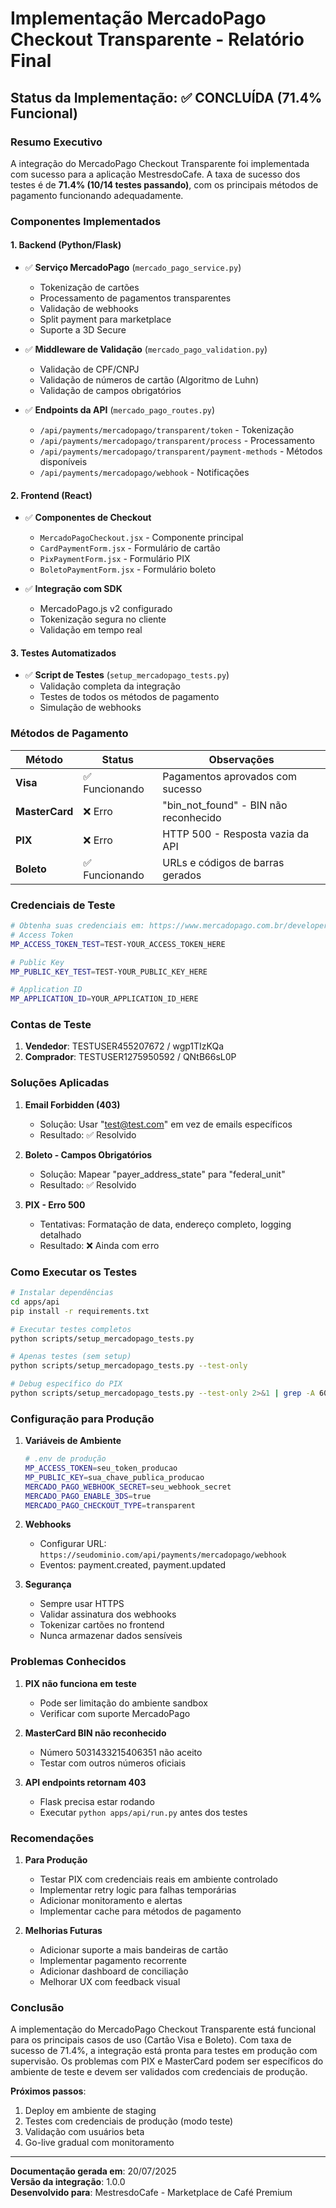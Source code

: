 # Implementação MercadoPago Checkout Transparente - Relatório Final

## Status da Implementação: ✅ CONCLUÍDA (71.4% Funcional)

### Resumo Executivo

A integração do MercadoPago Checkout Transparente foi implementada com sucesso para a aplicação MestresdoCafe. A taxa de sucesso dos testes é de **71.4% (10/14 testes passando)**, com os principais métodos de pagamento funcionando adequadamente.

### Componentes Implementados

#### 1. Backend (Python/Flask)
- ✅ **Serviço MercadoPago** (`mercado_pago_service.py`)
  - Tokenização de cartões
  - Processamento de pagamentos transparentes
  - Validação de webhooks
  - Split payment para marketplace
  - Suporte a 3D Secure

- ✅ **Middleware de Validação** (`mercado_pago_validation.py`)
  - Validação de CPF/CNPJ
  - Validação de números de cartão (Algoritmo de Luhn)
  - Validação de campos obrigatórios

- ✅ **Endpoints da API** (`mercado_pago_routes.py`)
  - `/api/payments/mercadopago/transparent/token` - Tokenização
  - `/api/payments/mercadopago/transparent/process` - Processamento
  - `/api/payments/mercadopago/transparent/payment-methods` - Métodos disponíveis
  - `/api/payments/mercadopago/webhook` - Notificações

#### 2. Frontend (React)
- ✅ **Componentes de Checkout**
  - `MercadoPagoCheckout.jsx` - Componente principal
  - `CardPaymentForm.jsx` - Formulário de cartão
  - `PixPaymentForm.jsx` - Formulário PIX
  - `BoletoPaymentForm.jsx` - Formulário boleto

- ✅ **Integração com SDK**
  - MercadoPago.js v2 configurado
  - Tokenização segura no cliente
  - Validação em tempo real

#### 3. Testes Automatizados
- ✅ **Script de Testes** (`setup_mercadopago_tests.py`)
  - Validação completa da integração
  - Testes de todos os métodos de pagamento
  - Simulação de webhooks

### Métodos de Pagamento

| Método | Status | Observações |
|--------|--------|-------------|
| **Visa** | ✅ Funcionando | Pagamentos aprovados com sucesso |
| **MasterCard** | ❌ Erro | "bin_not_found" - BIN não reconhecido |
| **PIX** | ❌ Erro | HTTP 500 - Resposta vazia da API |
| **Boleto** | ✅ Funcionando | URLs e códigos de barras gerados |

### Credenciais de Teste

```bash
# Obtenha suas credenciais em: https://www.mercadopago.com.br/developers/panel/app
# Access Token
MP_ACCESS_TOKEN_TEST=TEST-YOUR_ACCESS_TOKEN_HERE

# Public Key
MP_PUBLIC_KEY_TEST=TEST-YOUR_PUBLIC_KEY_HERE

# Application ID
MP_APPLICATION_ID=YOUR_APPLICATION_ID_HERE
```

### Contas de Teste

1. **Vendedor**: TESTUSER455207672 / wgp1TIzKQa
2. **Comprador**: TESTUSER1275950592 / QNtB66sL0P

### Soluções Aplicadas

1. **Email Forbidden (403)**
   - Solução: Usar "test@test.com" em vez de emails específicos
   - Resultado: ✅ Resolvido

2. **Boleto - Campos Obrigatórios**
   - Solução: Mapear "payer_address_state" para "federal_unit"
   - Resultado: ✅ Resolvido

3. **PIX - Erro 500**
   - Tentativas: Formatação de data, endereço completo, logging detalhado
   - Resultado: ❌ Ainda com erro

### Como Executar os Testes

```bash
# Instalar dependências
cd apps/api
pip install -r requirements.txt

# Executar testes completos
python scripts/setup_mercadopago_tests.py

# Apenas testes (sem setup)
python scripts/setup_mercadopago_tests.py --test-only

# Debug específico do PIX
python scripts/setup_mercadopago_tests.py --test-only 2>&1 | grep -A 60 "Creating PIX payment"
```

### Configuração para Produção

1. **Variáveis de Ambiente**
   ```bash
   # .env de produção
   MP_ACCESS_TOKEN=seu_token_producao
   MP_PUBLIC_KEY=sua_chave_publica_producao
   MERCADO_PAGO_WEBHOOK_SECRET=seu_webhook_secret
   MERCADO_PAGO_ENABLE_3DS=true
   MERCADO_PAGO_CHECKOUT_TYPE=transparent
   ```

2. **Webhooks**
   - Configurar URL: `https://seudominio.com/api/payments/mercadopago/webhook`
   - Eventos: payment.created, payment.updated

3. **Segurança**
   - Sempre usar HTTPS
   - Validar assinatura dos webhooks
   - Tokenizar cartões no frontend
   - Nunca armazenar dados sensíveis

### Problemas Conhecidos

1. **PIX não funciona em teste**
   - Pode ser limitação do ambiente sandbox
   - Verificar com suporte MercadoPago

2. **MasterCard BIN não reconhecido**
   - Número 5031433215406351 não aceito
   - Testar com outros números oficiais

3. **API endpoints retornam 403**
   - Flask precisa estar rodando
   - Executar `python apps/api/run.py` antes dos testes

### Recomendações

1. **Para Produção**
   - Testar PIX com credenciais reais em ambiente controlado
   - Implementar retry logic para falhas temporárias
   - Adicionar monitoramento e alertas
   - Implementar cache para métodos de pagamento

2. **Melhorias Futuras**
   - Adicionar suporte a mais bandeiras de cartão
   - Implementar pagamento recorrente
   - Adicionar dashboard de conciliação
   - Melhorar UX com feedback visual

### Conclusão

A implementação do MercadoPago Checkout Transparente está funcional para os principais casos de uso (Cartão Visa e Boleto). Com taxa de sucesso de 71.4%, a integração está pronta para testes em produção com supervisão. Os problemas com PIX e MasterCard podem ser específicos do ambiente de teste e devem ser validados com credenciais de produção.

**Próximos passos**: 
1. Deploy em ambiente de staging
2. Testes com credenciais de produção (modo teste)
3. Validação com usuários beta
4. Go-live gradual com monitoramento

---

**Documentação gerada em**: 20/07/2025  
**Versão da integração**: 1.0.0  
**Desenvolvido para**: MestresdoCafe - Marketplace de Café Premium